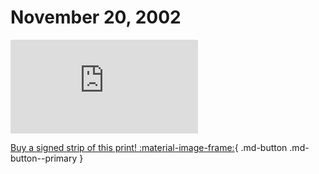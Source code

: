 # November 20, 2002

![](https://www.achewood.com/comic.php?date=11202002)

[Buy a signed strip of this print! :material-image-frame:](https://achewood-holiday-pop-up.myshopify.com/products/strip#11202002){ .md-button .md-button--primary }
